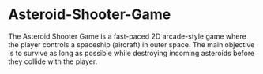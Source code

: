 # Asteroid-Shooter-Game
The Asteroid Shooter Game is a fast-paced 2D arcade-style game where the player controls a spaceship (aircraft) in outer space. The main objective is to survive as long as possible while destroying incoming asteroids before they collide with the player.
